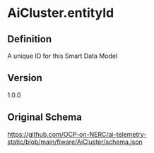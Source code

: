 # AiCluster.entityId

## Definition
A unique ID for this Smart Data Model

## Version
1.0.0

## Original Schema
https://github.com/OCP-on-NERC/ai-telemetry-static/blob/main/fiware/AiCluster/schema.json
